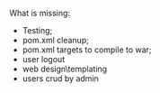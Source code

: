 What is missing:
* Testing;
* pom.xml cleanup;
* pom.xml targets to compile to war;
* user logout
* web design\templating
* users crud by admin

